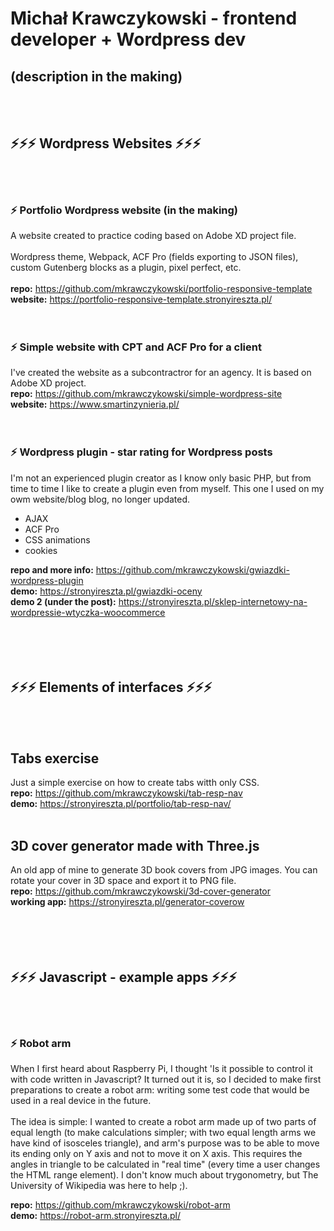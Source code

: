 # Michał Krawczykowski - frontend developer + Wordpress dev
## (description in the making)
<br><br>
## ⚡⚡⚡ Wordpress Websites ⚡⚡⚡
<br><br>
### ⚡ Portfolio Wordpress website (in the making)
A website created to practice coding based on Adobe XD project file.<br><br>
Wordpress theme, Webpack, ACF Pro (fields exporting to JSON files), custom Gutenberg blocks as a plugin, pixel perfect, etc.<br><br>
<strong>repo:</strong> https://github.com/mkrawczykowski/portfolio-responsive-template<br>
<strong>website:</strong> https://portfolio-responsive-template.stronyireszta.pl/
<br>
<br>
<br>
### ⚡ Simple website with CPT and ACF Pro for a client
I've created the website as a subcontractror for an agency. It is based on Adobe XD project.
<br>
<strong>repo:</strong> https://github.com/mkrawczykowski/simple-wordpress-site<br>
<strong>website:</strong> https://www.smartinzynieria.pl/
<br>
<br>
<br>
### ⚡ Wordpress plugin - star rating for Wordpress posts
I'm not an experienced plugin creator as I know only basic PHP, but from time to time I like to create a plugin even from myself. This one I used on my owm website/blog blog, no longer updated.
- AJAX
- ACF Pro
- CSS animations
- cookies

<strong>repo and more info:</strong> https://github.com/mkrawczykowski/gwiazdki-wordpress-plugin<br>
<strong>demo:</strong> https://stronyireszta.pl/gwiazdki-oceny<br>
<strong>demo 2 (under the post):</strong> https://stronyireszta.pl/sklep-internetowy-na-wordpressie-wtyczka-woocommerce
<br>
<br>
<br>
<br><br>
## ⚡⚡⚡ Elements of interfaces ⚡⚡⚡
<br><br>
## Tabs exercise
Just a simple exercise on how to create tabs witth only CSS.<br>
**repo:** https://github.com/mkrawczykowski/tab-resp-nav<br>
**demo:** https://stronyireszta.pl/portfolio/tab-resp-nav/
<br><br>
## 3D cover generator made with Three.js
An old app of mine to generate 3D book covers from JPG images. You can rotate your cover in 3D space and export it to PNG file.<br>
**repo:** https://github.com/mkrawczykowski/3d-cover-generator<br>
**working app:** https://stronyireszta.pl/generator-coverow
<br>
<br>
<br>
<br><br>
## ⚡⚡⚡ Javascript - example apps ⚡⚡⚡
<br><br>
### ⚡ Robot arm
When I first heard about Raspberry Pi, I thought 'Is it possible to control it with code written in Javascript? It turned out it is, so I decided to make first preparations to create a robot arm: writing some test code that would be used in a real device in the future.<br><br>
The idea is simple: I wanted to create a robot arm made up of two parts of equal length (to make calculations simpler; with two equal length arms we have kind of isosceles triangle), and arm's purpose was to be able to move its ending only on Y axis and not to move it on X axis. This requires the angles in triangle to be calculated in "real time" (every time a user changes the HTML range element). I don't know much about trygonometry, but The University of Wikipedia was here to help ;).

<strong>repo:</strong> https://github.com/mkrawczykowski/robot-arm<br>
<strong>demo:</strong> https://robot-arm.stronyireszta.pl/
